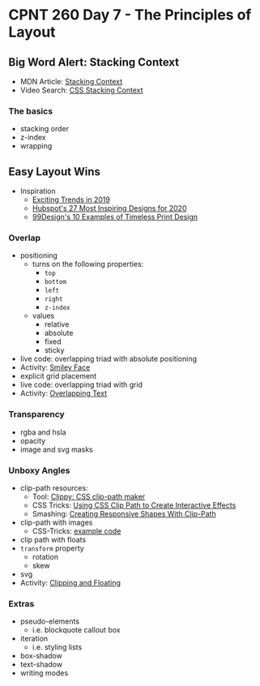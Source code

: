 # CPNT 260 Day 7 - The Principles of Layout
## Big Word Alert: Stacking Context
- MDN Article: [Stacking Context](https://developer.mozilla.org/en-US/docs/Web/CSS/CSS_Positioning/Understanding_z_index/The_stacking_context)
- Video Search: [CSS Stacking Context](https://www.google.com/search?q=css+stacking+context&tbm=vid)

### The basics
- stacking order
- z-index
- wrapping

## Easy Layout Wins
- Inspiration
  - [Exciting Trends in 2019](https://thenextweb.com/creative/2018/12/19/10-exciting-web-design-trends-you-2019/)
  - [Hubspot's 27 Most Inspiring Designs for 2020](https://blog.hubspot.com/marketing/best-website-designs-list)
  - [99Design's 10 Examples of Timeless Print Design](https://99designs.ca/blog/creative-inspiration/10-examples-of-timeless-print-design/)

### Overlap
- positioning
  - turns on the following properties:
    - `top`
    - `bottom`
    - `left`
    - `right`
    - `z-index`
  - values
    - relative
    - absolute
    - fixed
    - sticky
- live code: overlapping triad with absolute positioning
- Activity: [Smiley Face](activities/absolute-positioning/README.md)
- explicit grid placement
- live code: overlapping triad with grid
- Activity: [Overlapping Text](activities/hero-overlap/README.md)

### Transparency
- rgba and hsla
- opacity
- image and svg masks

### Unboxy Angles
- clip-path resources:
  - Tool: [Clippy: CSS clip-path maker](https://bennettfeely.com/clippy/)
  - CSS Tricks: [Using CSS Clip Path to Create Interactive Effects](https://css-tricks.com/using-css-clip-path-create-interactive-effects/)
  - Smashing: [Creating Responsive Shapes With Clip-Path](https://www.smashingmagazine.com/2015/05/creating-responsive-shapes-with-clip-path/)
- clip-path with images
  - CSS-Tricks: [example code](https://css-tricks.com/almanac/properties/c/clip-path/)
- clip path with floats
- `transform` property
  - rotation
  - skew
- svg
- Activity: [Clipping and Floating](activities/hero-clip-path/README.md)

### Extras
- pseudo-elements
  - i.e. blockquote callout box
- iteration
  - i.e. styling lists
- box-shadow
- text-shadow
- writing modes